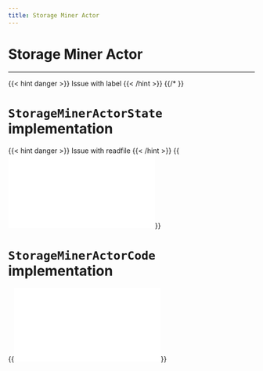 ```yaml
---
title: Storage Miner Actor
---
```


# Storage Miner Actor
---

{{< hint danger >}}
Issue with label
{{< /hint >}}
{{/* <label storage_miner_actor>}}

# `StorageMinerActorState` implementation

{{< hint danger >}}
Issue with readfile
{{< /hint >}}
{{<embed src="/docs/actors/actors/builtin/storage_miner/storage_miner_actor_state.go"  lang="go" >}}

# `StorageMinerActorCode` implementation

{{<embed src="/docs/actors/actors/builtin/storage_miner/storage_miner_actor.go"  lang="go" >}}
